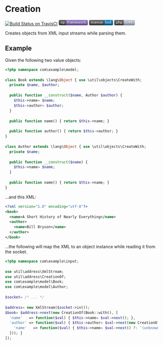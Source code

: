Creation
========

[![Build Status on TravisCI](https://secure.travis-ci.org/xp-forge/address.svg)](http://travis-ci.org/xp-forge/address)
[![XP Framework Module](https://raw.githubusercontent.com/xp-framework/web/master/static/xp-framework-badge.png)](https://github.com/xp-framework/core)
[![BSD Licence](https://raw.githubusercontent.com/xp-framework/web/master/static/licence-bsd.png)](https://github.com/xp-framework/core/blob/master/LICENCE.md)
[![Required PHP 5.4+](https://raw.githubusercontent.com/xp-framework/web/master/static/php-5_4plus.png)](http://php.net/)

Creates objects from XML input streams while parsing them.

Example
-------
Given the following two value objects:
```php
<?php namespace com\example\model;

class Book extends \lang\Object { use \util\objects\CreateWith;
  private $name, $author;

  public function __construct($name, Author $author) {
    $this->name= $name;
    $this->author= $author;
  }

  public function name() { return $this->name; }

  public function author() { return $this->author; }
}

class Author extends \lang\Object { use \util\objects\CreateWith;
  private $name;

  public function __construct($name) {
    $this->name= $name;
  }

  public function name() { return $this->name; }
}
```

...and this XML:

```xml
<?xml version="1.0" encoding="utf-8"?>
<book>
  <name>A Short History of Nearly Everything</name>
  <author>
    <name>Bill Bryson</name>
  </author>
</book>
```

...the following will map the XML to an object instance while reading it from the socket.

```php
<?php namespace com\example\input;

use util\address\XmlStream;
use util\address\CreationOf;
use com\example\model\Book;
use com\example\model\Author;

$socket= /* ... */

$address= new XmlStream($socket->in());
$book= $address->next(new CreationOf(Book::with(), [
  'name'   => function($val) { $this->name= $val->next(); },
  'author' => function($val) { $this->author= $val->next(new CreationOf(Author::with(), [
    'name'   => function($val) { $this->name= $val->next() ?: '(unknown author)'; }
  ])); }
]);
```